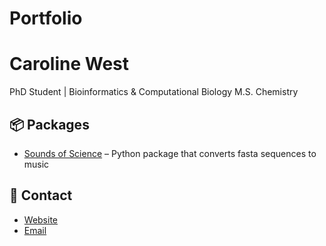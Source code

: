 # Portfolio
# Caroline West
PhD Student | Bioinformatics & Computational Biology
M.S. Chemistry

## 📦 Packages
- [Sounds of Science](https://github.com/carolinewest/sounds_of_science/tree/main) – Python package that converts fasta sequences to music

## 📄 Contact
- [Website](https://carolinewest319.wixsite.com/carolinewest) 
- [Email](mailto:caroline.west319@gmail.com)
